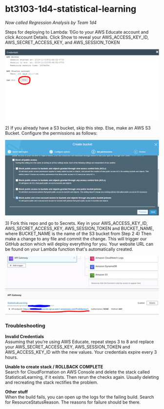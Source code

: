 # bt3103-1d4-statistical-learning
*Now called Regression Analysis by Team 1d4*

Steps for deploying to Lambda:
1)Go to your AWS Educate account and click Account Details. Click Show 
to reveal your AWS_ACCESS_KEY_ID, AWS_SECRET_ACCESS_KEY, and AWS_SESSION_TOKEN
<p align="center">
  <img src="./img/lambda_image3.png">
</p>
2) If you already have a S3 bucket, skip this step. Else, make an AWS S3 
Bucket. Configure the permissions as follows:
<p align="center">
  <img src="./img/lambda_image10.png">
</p>
3) Fork this repo and go to Secrets. Key in your AWS_ACCESS_KEY_ID, AWS_SECRET_ACCESS_KEY, AWS_SESSION_TOKEN and BUCKET_NAME, where 
BUCKET_NAME is the name of the S3 bucket from Step 2
4) Then make a change to any file and commit the change. This will trigger 
our GitHub action which will deploy everything for you. Your website URL 
can be found on your Lambda function that's automatically created.
<p align="center">
  <img src="./img/lambda_image14.png">
</p>

### Troubleshooting
**Invalid Credentials**  
Assuming that you're using AWS Educate, repeat steps 3 to 8 and replace your AWS_SECRET_ACCESS_KEY, 
AWS_SESSION_TOKEN and AWS_ACCESS_KEY_ID with the new values. Your credentials expire every 3 hours.

**Unable to create stack / ROLLBACK COMPLETE**  
Search for CloudFormation on AWS Console and delete the stack called StatisticalLearning, if it exists. 
Then rerun the checks again. Usually deleting and recreating the stack rectifies the problem.

**Other stuff**  
When the build fails, you can open up the logs for the failing build. 
Search for ResourceStatusReason. The reasons for failure should be there. 
